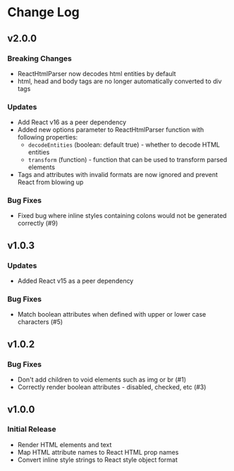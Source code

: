 # Change Log

## v2.0.0
### Breaking Changes
- ReactHtmlParser now decodes html entities by default
- html, head and body tags are no longer automatically converted to div tags
### Updates
- Add React v16 as a peer dependency
- Added new options parameter to ReactHtmlParser function with following properties:
  - `decodeEntities` (boolean: default true) - whether to decode HTML entities
  - `transform` (function) - function that can be used to transform parsed elements
- Tags and attributes with invalid formats are now ignored and prevent React from blowing up
### Bug Fixes
- Fixed bug where inline styles containing colons would not be generated correctly (#9)

## v1.0.3
### Updates
- Added React v15 as a peer dependency
### Bug Fixes
- Match boolean attributes when defined with upper or lower case characters (#5)

## v1.0.2
### Bug Fixes
- Don't add children to void elements such as img or br (#1)
- Correctly render boolean attributes - disabled, checked, etc (#3)

## v1.0.0
### Initial Release
- Render HTML elements and text
- Map HTML attribute names to React HTML prop names
- Convert inline style strings to React style object format
